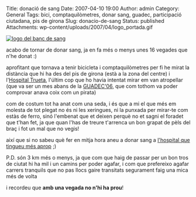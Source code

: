 Title: donació de sang
Date: 2007-04-10 19:00
Author: admin
Category: General
Tags: bici, comptaquilòmetres, donar sang, guadec, participació ciutadana, pis de girona
Slug: donacio-de-sang
Status: published
Attachments: wp-content/uploads/2007/04/logo_portada.gif

<a href="http://www.bancsang.net/" target="_blank" rel="noopener"><img src="{static}wp-content/uploads/2007/04/logo_portada.gif" alt="logo del banc de sang" /></a>

acabo de tornar de donar sang, ja en fa més o menys unes 16 vegades que n'he donat :)

aprofitant que tornava a tenir bicicleta i comptaquilòmetres per fi he mirat la distància que hi ha des del pis de girona (està a la zona del centre) i l'<a href="http://www.gencat.net/ics/trueta/" target="_blank" rel="noopener">Hospital Trueta</a>, l'últim cop que ho havia intentat mirar em van atropellar (que va ser un mes abans de la <a href="http://www.guadec.org" target="_blank" rel="noopener">GUADEC'06</a>, que com tothom va poder comprovar anava coix com un pirata)

com de costum tot ha anat com una seda, i és que a mi el que més em molesta de tot plegat no és ni les xeringues, ni la punxada per mirar-te com estàs de ferro, sinó l'embenat que et deixen perquè no et sagni el foradet que t'han fet, ja que quan l'has de treure t'arrenca un bon grapat de pèls del braç i fot un mal que no vegis!

així que si no sabeu què fer en mitja hora aneu a donar sang a <a href="http://www.bancsang.net/ca/donants/on_donar_sang.html" target="_blank" rel="noopener">l'hospital que tingueu més aprop</a> ;)

P.D. són 3 km més o menys, ja que com que haig de passar per un bon tros de ciutat hi ha mil i un camins per poder agafar, i com que prefereixo agafar carrers tranquils que no pas llocs gaire transitats segurament faig una mica més de volta

i recordeu que **amb una vegada no n'hi ha prou**!
